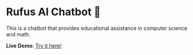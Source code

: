 # Rufus AI Chatbot 🤖

This is a chatbot that provides educational assistance in computer science and math.

**Live Demo**: [Try it here!](https://rufus-ai.onrender.com/)
